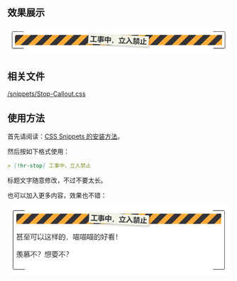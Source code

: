 ## 效果展示

![Stop-Callout](../images/Stop-Callout-1.png)

## 相关文件

[/snippets/Stop-Callout.css](../../snippets/Stop-Callout.css)

## 使用方法

首先请阅读：[CSS Snippets 的安装方法](../Usages/Install-CSS-Snippets.md)。

然后按如下格式使用：

```markdown
> [!hr-stop] 工事中，立入禁止
```

标题文字随意修改，不过不要太长。

也可以加入更多内容，效果也不错：

![Stop-Callout](../images/Stop-Callout-2.png)